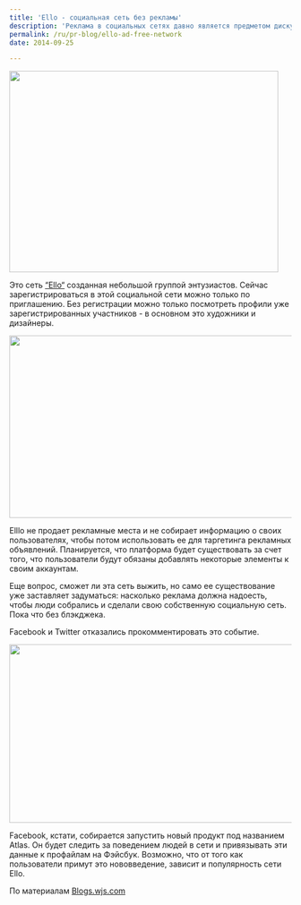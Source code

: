 ```yaml
---
title: 'Ello - социальная сеть без рекламы'
description: 'Реклама в социальных сетях давно является предметом дискуссий. Она необходима для выживания самой платформы, но не всегда нравится пользователям. Так что вполне логично, что появилась социальная сеть, позиционирующая себя как анти-рекламная.'
permalink: /ru/pr-blog/ello-ad-free-network
date: 2014-09-25

---
```


<img src="{{ site.assets }}/upload/0.jpg" alt="" class="post__img" width="480" height="360">

Это сеть <a href="https://ello.co/beta-public-profiles"> “Ello“</a> созданная небольшой группой энтузиастов. Сейчас зарегистрироваться в этой социальной сети можно только по приглашению. Без регистрации можно только посмотреть профили уже зарегистрированных участников - в основном это художники и дизайнеры.

<img src="{{ site.assets }}/upload/ello.jpg" alt="" class="post__img" width="579" height="326">

Elllo не продает рекламные места и не собирает информацию о своих пользователях, чтобы потом использовать ее для таргетинга рекламных объявлений. Планируется, что платформа будет существовать за счет того, что пользователи будут обязаны добавлять некоторые элементы к своим аккаунтам.

Еще вопрос, сможет ли эта сеть выжить, но само ее существование уже заставляет задуматься: насколько реклама должна надоесть, чтобы люди собрались и сделали свою собственную социальную сеть. Пока что без блэкджека.

Facebook и Twitter отказались прокомментировать это событие.

<img src="{{ site.assets }}/upload/0925_ello2.jpg" alt="" class="post__img" width="580" height="319">

Facebook, кстати, собирается запустить новый продукт под названием Atlas. Он будет следить за поведением людей в сети и привязывать эти данные к профайлам на Фэйсбук. Возможно, что от того как пользователи примут это нововведение, зависит и популярность сети Ello.

По материалам <a href="https://blogs.wsj.com/cmo/2014/09/25/meet-ello-the-social-network-that-dislikes-advertising/">Blogs.wjs.com</a>

